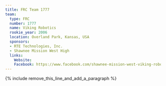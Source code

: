 ```yaml
---
title: FRC Team 1777
team:
  type: FRC
  number: 1777
  name: Viking Robotics
  rookie_year: 2006
  location: Overland Park, Kansas, USA
  sponsors:
  - RTE Technologies, Inc.
  - Shawnee Mission West High
  links:
    Website:
    Facebook: https://www.facebook.com/shawnee-mission-west-viking-robotics-team-156596090236
---
```


{% include remove_this_line_and_add_a_paragraph %}
